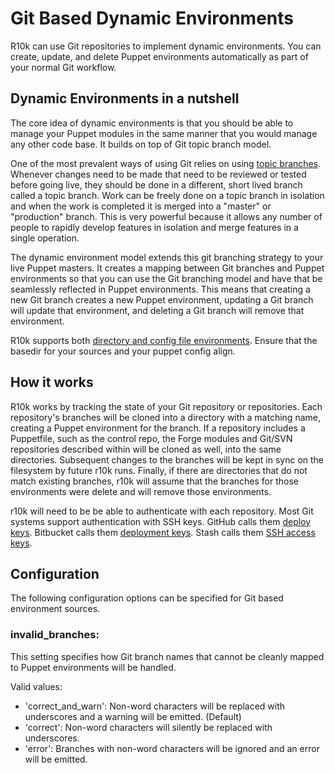Git Based Dynamic Environments
==============================

R10k can use Git repositories to implement dynamic environments. You can create,
update, and delete Puppet environments automatically as part of your normal Git
workflow.

Dynamic Environments in a nutshell
----------------------------------

The core idea of dynamic environments is that you should be able to manage your
Puppet modules in the same manner that you would manage any other code base. It
builds on top of Git topic branch model.

[git-topic-branching]: http://git-scm.com/book/en/Git-Branching-Branching-Workflows#Topic-Branches

One of the most prevalent ways of using Git relies on using [topic branches][git-topic-branching].
Whenever changes need to be made that need to be reviewed or tested before going
live, they should be done in a different, short lived branch called a topic
branch. Work can be freely done on a topic branch in isolation and when the work
is completed it is merged into a "master" or "production" branch. This is very
powerful because it allows any number of people to rapidly develop features in
isolation and merge features in a single operation.

The dynamic environment model extends this git branching strategy to
your live Puppet masters. It creates a mapping between Git branches and Puppet
environments so that you can use the Git branching model and have that be
seamlessly reflected in Puppet environments. This means that creating a new Git
branch creates a new Puppet environment, updating a Git branch will update that
environment, and deleting a Git branch will remove that environment.

R10k supports both [directory and config file environments](https://docs.puppetlabs.com/puppet/latest/reference/environments.html).
Ensure that the basedir for your sources and your puppet config align.

How it works
------------

R10k works by tracking the state of your Git repository or repositories. Each
repository's branches will be cloned into a directory with a matching name,
creating a Puppet environment for the branch. If a repository includes a
Puppetfile, such as the control repo, the Forge modules and Git/SVN
repositories described within will be cloned as well, into the same directories.
Subsequent changes to the branches will be kept in sync on the filesystem by
future r10k runs. Finally, if there are directories that do not match existing
branches, r10k will assume that the branches for those environments were delete
and will remove those environments.

r10k will need to be be able to authenticate with each repository. Most Git
systems support authentication with SSH keys. GitHub calls them [deploy
keys][github-deploy-keys]. Bitbucket calls them [deployment
keys][bitbucket-deployment-keys]. Stash calls them [SSH access
keys][stash-access-keys].

[github-deploy-keys]: https://developer.github.com/guides/managing-deploy-keys/#deploy-keys
[bitbucket-deployment-keys]: https://confluence.atlassian.com/display/BITBUCKET/Use+deployment+keys
[stash-access-keys]: https://confluence.atlassian.com/display/STASH/SSH+access+keys+for+system+use

Configuration
-------------

The following configuration options can be specified for Git based environment
sources.

### invalid_branches:

This setting specifies how Git branch names that cannot be cleanly mapped to
Puppet environments will be handled.

Valid values:

  * 'correct_and_warn': Non-word characters will be replaced with underscores
    and a warning will be emitted. (Default)
  * 'correct': Non-word characters will silently be replaced with underscores.
  * 'error': Branches with non-word characters will be ignored and an error will
    be emitted.
